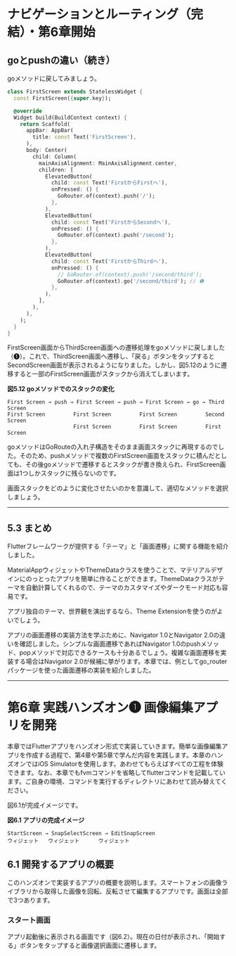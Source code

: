 # ナビゲーションとルーティング（完結）・第6章開始

## goとpushの違い（続き）

goメソッドに戻してみましょう。

```dart
class FirstScreen extends StatelessWidget {
  const FirstScreen({super.key});

  @override
  Widget build(BuildContext context) {
    return Scaffold(
      appBar: AppBar(
        title: const Text('FirstScreen'),
      ),
      body: Center(
        child: Column(
          mainAxisAlignment: MainAxisAlignment.center,
          children: [
            ElevatedButton(
              child: const Text('FirstからFirstへ'),
              onPressed: () {
                GoRouter.of(context).push('/');
              },
            ),
            ElevatedButton(
              child: const Text('FirstからSecondへ'),
              onPressed: () {
                GoRouter.of(context).push('/second');
              },
            ),
            ElevatedButton(
              child: const Text('FirstからThirdへ'),
              onPressed: () {
                // GoRouter.of(context).push('/second/third');
                GoRouter.of(context).go('/second/third'); // ❶
              },
            ),
          ],
        ),
      ),
    );
  }
}
```

FirstScreen画面からThirdScreen画面への遷移処理をgoメソッドに戻しました（❶）。これで、ThirdScreen画面へ遷移し、「戻る」ボタンをタップするとSecondScreen画面が表示されるようになりました。しかし、図5.12のように遷移すると一部のFirstScreen画面がスタックから消えてしまいます。

**図5.12 goメソッドでのスタックの変化**

```
First Screen → push → First Screen → push → First Screen → go → Third Screen
First Screen         First Screen         First Screen         Second Screen
                     First Screen         First Screen         First Screen
```

goメソッドはGoRouteの入れ子構造をそのまま画面スタックに再現するのでした。そのため、pushメソッドで複数のFirstScreen画面をスタックに積んだとしても、その後goメソッドで遷移するとスタックが書き換えられ、FirstScreen画面は1つしかスタックに残らないのです。

画面スタックをどのように変化させたいのかを意識して、適切なメソッドを選択しましょう。

---

## 5.3 まとめ

Flutterフレームワークが提供する「テーマ」と「画面遷移」に関する機能を紹介しました。

MaterialAppウィジェットやThemeDataクラスを使うことで、マテリアルデザインにのっとったアプリを簡単に作ることができます。ThemeDataクラスがテーマを自動計算してくれるので、テーマのカスタマイズやダークモード対応も容易です。

アプリ独自のテーマ、世界観を演出するなら、Theme Extensionを使うのがよいでしょう。

アプリの画面遷移の実装方法を学ぶために、Navigator 1.0とNavigator 2.0の違いを確認しました。シンプルな画面遷移であればNavigator 1.0のpushメソッド、popメソッドで対応できるケースも十分あるでしょう。複雑な画面遷移を実装する場合はNavigator 2.0が候補に挙がります。本章では、例としてgo_routerパッケージを使った画面遷移の実装を紹介しました。

---

# 第6章 実践ハンズオン❶ 画像編集アプリを開発

本章ではFlutterアプリをハンズオン形式で実装していきます。簡単な画像編集アプリを作成する過程で、第4章や第5章で学んだ内容を実践します。本章のハンズオンではiOS Simulatorを使用します。あわせてもらえばすべての工程を体験できます。なお、本章でもfvmコマンドを省略してflutterコマンドを記載しています。ご自身の環境、コマンドを実行するディレクトリにあわせて読み替えてください。

図6.1が完成イメージです。

**図6.1 アプリの完成イメージ**

```
StartScreen → SnapSelectScreen → EditSnapScreen
ウィジェット   ウィジェット      ウィジェット
```

## 6.1 開発するアプリの概要

このハンズオンで実装するアプリの概要を説明します。スマートフォンの画像ライブラリから取得した画像を回転、反転させて編集するアプリです。画面は全部で3つあります。

### スタート画面

アプリ起動後に表示される画面です（図6.2）。現在の日付が表示され、「開始する」ボタンをタップすると画像選択画面に遷移します。